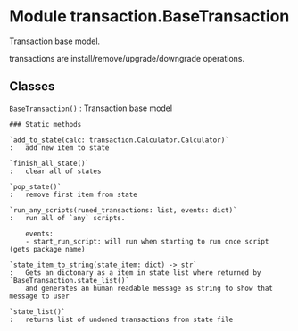 Module transaction.BaseTransaction
==================================
Transaction base model.

transactions are install/remove/upgrade/downgrade operations.

Classes
-------

`BaseTransaction()`
:   Transaction base model

    ### Static methods

    `add_to_state(calc: transaction.Calculator.Calculator)`
    :   add new item to state

    `finish_all_state()`
    :   clear all of states

    `pop_state()`
    :   remove first item from state

    `run_any_scripts(runed_transactions: list, events: dict)`
    :   run all of `any` scripts.
        
        events:
        - start_run_script: will run when starting to run once script (gets package name)

    `state_item_to_string(state_item: dict) ‑> str`
    :   Gets an dictonary as a item in state list where returned by `BaseTransaction.state_list()`
        and generates an human readable message as string to show that message to user

    `state_list()`
    :   returns list of undoned transactions from state file